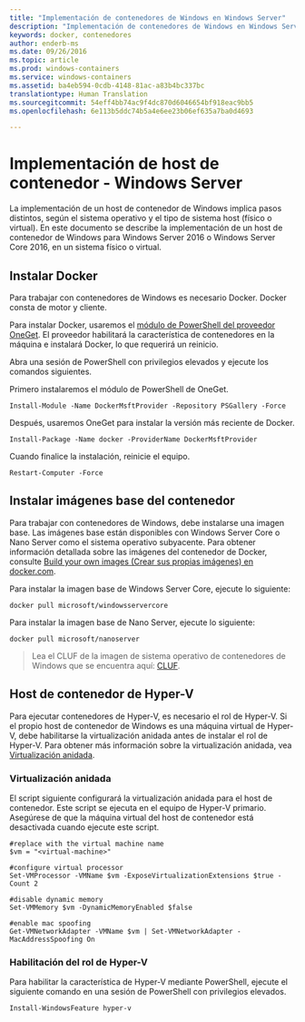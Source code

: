 ```yaml
---
title: "Implementación de contenedores de Windows en Windows Server"
description: "Implementación de contenedores de Windows en Windows Server"
keywords: docker, contenedores
author: enderb-ms
ms.date: 09/26/2016
ms.topic: article
ms.prod: windows-containers
ms.service: windows-containers
ms.assetid: ba4eb594-0cdb-4148-81ac-a83b4bc337bc
translationtype: Human Translation
ms.sourcegitcommit: 54eff4bb74ac9f4dc870d6046654bf918eac9bb5
ms.openlocfilehash: 6e113b5ddc74b5a4e6ee23b06ef635a7ba0d4693

---
```


# Implementación de host de contenedor - Windows Server

La implementación de un host de contenedor de Windows implica pasos distintos, según el sistema operativo y el tipo de sistema host (físico o virtual). En este documento se describe la implementación de un host de contenedor de Windows para Windows Server 2016 o Windows Server Core 2016, en un sistema físico o virtual.

## Instalar Docker

Para trabajar con contenedores de Windows es necesario Docker. Docker consta de motor y cliente. 

Para instalar Docker, usaremos el [módulo de PowerShell del proveedor OneGet](https://github.com/oneget/oneget). El proveedor habilitará la característica de contenedores en la máquina e instalará Docker, lo que requerirá un reinicio. 

Abra una sesión de PowerShell con privilegios elevados y ejecute los comandos siguientes.

Primero instalaremos el módulo de PowerShell de OneGet.

```none
Install-Module -Name DockerMsftProvider -Repository PSGallery -Force
```

Después, usaremos OneGet para instalar la versión más reciente de Docker.

```none
Install-Package -Name docker -ProviderName DockerMsftProvider
```

Cuando finalice la instalación, reinicie el equipo.

```none
Restart-Computer -Force
```

## Instalar imágenes base del contenedor

Para trabajar con contenedores de Windows, debe instalarse una imagen base. Las imágenes base están disponibles con Windows Server Core o Nano Server como el sistema operativo subyacente. Para obtener información detallada sobre las imágenes del contenedor de Docker, consulte [Build your own images (Crear sus propias imágenes) en docker.com](https://docs.docker.com/engine/tutorials/dockerimages/).

Para instalar la imagen base de Windows Server Core, ejecute lo siguiente:

```none
docker pull microsoft/windowsservercore
```

Para instalar la imagen base de Nano Server, ejecute lo siguiente:

```none
docker pull microsoft/nanoserver
```

> Lea el CLUF de la imagen de sistema operativo de contenedores de Windows que se encuentra aquí: [CLUF](../images-eula.md).

## Host de contenedor de Hyper-V

Para ejecutar contenedores de Hyper-V, es necesario el rol de Hyper-V. Si el propio host de contenedor de Windows es una máquina virtual de Hyper-V, debe habilitarse la virtualización anidada antes de instalar el rol de Hyper-V. Para obtener más información sobre la virtualización anidada, vea [Virtualización anidada]( https://msdn.microsoft.com/en-us/virtualization/hyperv_on_windows/user_guide/nesting).

### Virtualización anidada

El script siguiente configurará la virtualización anidada para el host de contenedor. Este script se ejecuta en el equipo de Hyper-V primario. Asegúrese de que la máquina virtual del host de contenedor está desactivada cuando ejecute este script.

```none
#replace with the virtual machine name
$vm = "<virtual-machine>"

#configure virtual processor
Set-VMProcessor -VMName $vm -ExposeVirtualizationExtensions $true -Count 2

#disable dynamic memory
Set-VMMemory $vm -DynamicMemoryEnabled $false

#enable mac spoofing
Get-VMNetworkAdapter -VMName $vm | Set-VMNetworkAdapter -MacAddressSpoofing On
```

### Habilitación del rol de Hyper-V

Para habilitar la característica de Hyper-V mediante PowerShell, ejecute el siguiente comando en una sesión de PowerShell con privilegios elevados.

```none
Install-WindowsFeature hyper-v
```



<!--HONumber=Jan17_HO4-->


